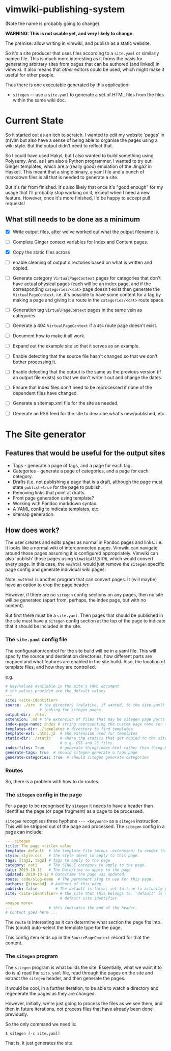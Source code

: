# vimwiki-publishing-system

(Note the name is probably going to change).

**WARNING: This is not usable yet, and very likely to change.**

The premise: allow writing in vimwiki, and publish as a static website.

So it's a site producer that uses files according to a `site.yaml` or similarly
named file.  This is much more interesting as it forms the basis for generating
arbitrary sites from pages that can be authored (and linked) in vimwiki.  It
also means that *other* editors could be used, which might make it useful for
other people.

Thus there is one executable generated by this application:

* `sitegen` -- use a `site.yaml` to generate a set of HTML files from the files
  within the same wiki doc.

# Current State

So it started out as an itch to scratch.  I wanted to edit my website 'pages'
in (n)vim but also have a sense of being able to organise the pages using
a wiki style.  But the output didn't need to reflect that.

So I could have used Hakyl, but I also wanted to build something using
Polysemy.  And, as I am also a Python programmer, I wanted to try out Ginger
templates, which are a (really good) emulation of the Jinga2 in Haskell.  This
meant that a single binary, a yaml file and a bunch of markdown files is all
that is needed to generate a site.

But it's far from finished.  It's also likely that once it's "good enough" for
my usage that I'll probably stop working on it, except when I need a new
feature.  However, once it's more finished, I'd be happy to accept pull
requests!

## What still needs to be done as a minimum

  - [x] Write output files, after we've worked out what the output filename is.
  - [ ] Complete Ginger context variables for Index and Content pages.
  - [x] Copy the static files across
  - [ ] enable cleaning of output directories based on what is written and
	copied.
  - [ ] Generate category `VirtualPageContext` pages for categories that don't
	have actual physical pages (each will be an index page, and if the
	corresponding `categories/<cat>` page doesn't exist then generate the
	`VirtualPageContext`.  i.e. it's possible to have some content for
	a tag by making a page and giving it a route in the `categories/<cat>`
	route space.
  - [ ] Generation tag `VirtualPageContext` pages in the same vein as
        categories.
  - [ ] Generate a 404 `VirtualPageContext` if a `404` route page doesn't
        exist.
  - [ ] Document how to make it all work.
  - [ ] Expand out the example site so that it serves as an example.
  - [ ] Enable detecting that the source file hasn't changed so that we don't
        bother processing it.
  - [ ] Enable detecting that the output is the same as the previous version
	(if an output file exists) so that we don't write it out and change the
	dates.
  - [ ] Ensure that index files don't need to be reprocessed if none of the
        dependent files have changed.
  - [ ] Generate a sitemap.xml file for the site as needed.
  - [ ] Generate an RSS feed for the site to describe what's new/published, etc.


# The Site generator

## Features that would be useful for the output sites

* Tags - generate a page of tags, and a page for each tag.
* Categories - generate a page of categories, and a page for each category.
* Drafts (i.e. not publishing a page that is a draft, although the page must
  state `publish=true` for the page to publish.
* Removing links that point at drafts.
* Front page generation using template?
* Working with Pandoc markdown syntax.
* A YAML config to indicate templates, etc.
* sitemap generation.

## How does  work?

The user creates and edits pages as normal in Pandoc pages and links.  i.e. It
looks like a normal wiki of interconnected pages.  Vimwiki can navigate around
those pages assuming it is configured appropriately.  Vimwiki can also 'publish'
those pages using `VimwikiAll2HTML` which would convert every page.  In this
case, the `vm2html` would just remove the `sitegen` specific page config and
generate individual wiki pages.

Note: `vw2html` is another program that can convert pages.  It (will maybe) have
an option to drop the page header.

However, if there are no `sitegen` config sections on any pages, then no site
will be generated (apart from, perhaps, the index page, but with no content).

But first there must be a `site.yaml`.  Then pages that should be published in
the site must have a `sitegen` config section at the top of the page to indicate
that it should be included in the site.

### The `site.yaml` config file

The configuration/control for the site build will be in a yaml file.  This will
specify the source and destination directories, how different parts are mapped
and what features are enabled in the site build.  Also, the location of template
files, and how they are controlled.


e.g.
```yaml
# key/values available in the site's YAML document
# the values provided are the default values
---
site: <site-identifier>
source: ./src  # the directory (relative, if wanted, to the site.yaml) to start
               # looking for sitegen pages.
output-dir: ./html
extension: .md # the extension of files that may be sitegen page parts
index-page-name: index # string representing the custom page name for the index
templates-dir: ./templates # directory to find templates
template-ext: .html.j2  # the extension used for templates
static-dir: ./static    # where the statics that get copied to the site live;
                        # e.g. CSS and JS files.
index-files: True       # generate thing/index.html rather than thing.html
generate-tags: true  # should sitegen generate a tags page
generate-categories: true  # should sitegen generate categories
```

### Routes

So, there is a problem with how to do routes.

### The `sitegen` config in the page

For a page to be recognised by `sitegen` it needs to have a header than
identifies the page (or page fragment) as a page to be processed.

`sitegen` recognises three hyphens `--- <keyword>` as a `sitegen` instruction.
This will be stripped out of the page and processed.  The `sitegen` config in
a page can include:

```yaml
--- sitegen
title: The page <title> value
template: default  # the template file (minus .extension) to render this page with
style: style.css   # the style sheet to apply to this page.
tags: [tag1, tag2] # tags to apply to the page
category: cat1     # The SINGLE category to apply to the page.
date: 2019-10-11   # The Date/time to apply to the page
updated: 2019-10-12 # Date/time the page was updated.
route: code/slug-name  # The permanent slug to use for this page.
authors: [tinwood]  # Authors of this page.
publish: false        # The default is false; set to true to actually publish it.
site: <site-identifier> # the site that this belongs to. 'default' is the
                        # default site identifier.
<maybe more>
---                # this indicates the end of the header.
# Content goes here ...
```

The `route` is interesting as it can determine what section the page fits into.
This (could) auto-select the template type for the page.

This config item ends up in the `SourcePageContext` record for that the content.

### The `sitegen` program

The `sitegen` program is what builds the site.  Essentially, what we want it to
do is a) read the `site.yaml` file, read through the pages on the site and
extract the `sitegen` header, and then generate the pages.

It would be cool, in a further iteration, to be able to watch a directory and
regenerate the pages as they are changed.

However, initially, we're just going to process the files as we see them, and
then in future iterations, not process files that have already been done
previously.

So the only command we need is:

```bash
$ sitegen [-c site.yaml]
```

That is, it just generates the site.

